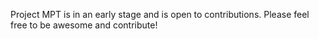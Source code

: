 Project MPT is in an early stage and is open to contributions. Please feel free to be awesome and contribute!  
